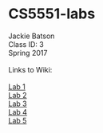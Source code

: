 # CS5551-labs <br>
Jackie Batson <br>
Class ID: 3 <br>
Spring 2017 <br>
<br>
Links to Wiki:<br><br>
<a href="https://github.com/jbvx8/CS5551-labs/wiki/Lab-1">Lab 1</a><br>
<a href="https://github.com/jbvx8/CS5551-labs/wiki/Lab-2">Lab 2</a><br>
<a href="https://github.com/jbvx8/CS5551-labs/wiki/Lab-3">Lab 3</a><br>
<a href="https://github.com/jbvx8/CS5551-labs/wiki/Lab-4">Lab 4</a><br>
<a href="https://github.com/jbvx8/CS5551-labs/wiki/Lab-5">Lab 5</a><br>
